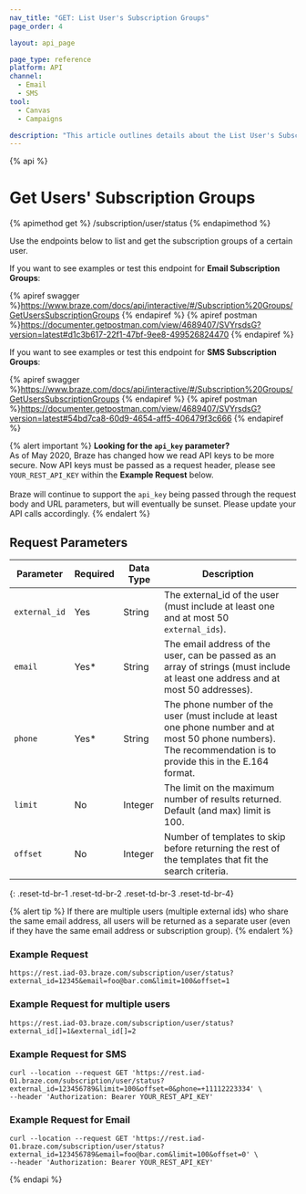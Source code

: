 ```yaml
---
nav_title: "GET: List User's Subscription Groups"
page_order: 4

layout: api_page

page_type: reference
platform: API
channel:
  - Email
  - SMS
tool:
  - Canvas
  - Campaigns

description: "This article outlines details about the List User's Subscription Groups Braze endpoint."
---
```

{% api %}
# Get Users' Subscription Groups
{% apimethod get %}
/subscription/user/status
{% endapimethod %}

Use the endpoints below to list and get the subscription groups of a certain user.

If you want to see examples or test this endpoint for __Email Subscription Groups__:

{% apiref swagger %}https://www.braze.com/docs/api/interactive/#/Subscription%20Groups/GetUsersSubscriptionGroups {% endapiref %}
{% apiref postman %}https://documenter.getpostman.com/view/4689407/SVYrsdsG?version=latest#d1c3b617-22f1-47bf-9ee8-499526824470 {% endapiref %}

If you want to see examples or test this endpoint for __SMS Subscription Groups__:

{% apiref swagger %}https://www.braze.com/docs/api/interactive/#/Subscription%20Groups/GetUsersSubscriptionGroups {% endapiref %}
{% apiref postman %}https://documenter.getpostman.com/view/4689407/SVYrsdsG?version=latest#54bd7ca8-60d9-4654-aff5-406479f3c666 {% endapiref %}

{% alert important %}
__Looking for the `api_key` parameter?__<br>As of May 2020, Braze has changed how we read API keys to be more secure. Now API keys must be passed as a request header, please see `YOUR_REST_API_KEY` within the __Example Request__ below.<br><br>Braze will continue to support the `api_key` being passed through the request body and URL parameters, but will eventually be sunset. Please update your API calls accordingly.
{% endalert %}


## Request Parameters

| Parameter | Required | Data Type | Description |
|---|---|---|---|
| `external_id`  | Yes | String | The external_id of the user (must include at least one and at most 50 `external_ids`). |
| `email`  |  Yes* | String | The email address of the user, can be passed as an array of strings (must include at least one address and at most 50 addresses). |
| `phone` | Yes* | String | The phone number of the user (must include at least one phone number and at most 50 phone numbers). The recommendation is to provide this in the E.164 format. |
| `limit` | No | Integer | The limit on the maximum number of results returned. Default (and max) limit is 100. |
| `offset`  |  No | Integer | Number of templates to skip before returning the rest of the templates that fit the search criteria. |
{: .reset-td-br-1 .reset-td-br-2 .reset-td-br-3  .reset-td-br-4}

{% alert tip %}
If there are multiple users (multiple external ids) who share the same email address, all users will be returned as a separate user (even if they have the same email address or subscription group).
{% endalert %}

### Example Request
`https://rest.iad-03.braze.com/subscription/user/status?external_id=12345&email=foo@bar.com&limit=100&offset=1`

### Example Request for multiple users
`https://rest.iad-03.braze.com/subscription/user/status?external_id[]=1&external_id[]=2`

### Example Request for SMS
```
curl --location --request GET 'https://rest.iad-01.braze.com/subscription/user/status?external_id=123456789&limit=100&offset=0&phone=+11112223334' \
--header 'Authorization: Bearer YOUR_REST_API_KEY'
```

### Example Request for Email
```
curl --location --request GET 'https://rest.iad-01.braze.com/subscription/user/status?external_id=123456789&email=foo@bar.com&limit=100&offset=0' \
--header 'Authorization: Bearer YOUR_REST_API_KEY'
```

{% endapi %}
